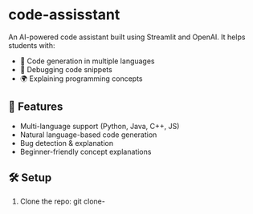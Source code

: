 # code-assisstant

An AI-powered code assistant built using Streamlit and OpenAI. It helps students with:

- 🧠 Code generation in multiple languages
- 🐛 Debugging code snippets
- 🌍 Explaining programming concepts

## 🚀 Features
- Multi-language support (Python, Java, C++, JS)
- Natural language-based code generation
- Bug detection & explanation
- Beginner-friendly concept explanations

## 🛠️ Setup

1. Clone the repo:
git clone- 
